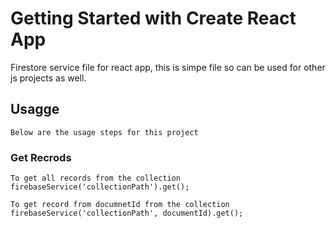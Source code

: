 # Getting Started with Create React App

Firestore service file for react app, this is simpe file so can be used for other js projects as well.

## Usagge
```
Below are the usage steps for this project
```

### Get Recrods
```
To get all records from the collection
firebaseService('collectionPath').get();
```
```
To get record from documnetId from the collection
firebaseService('collectionPath', documentId).get();
```
